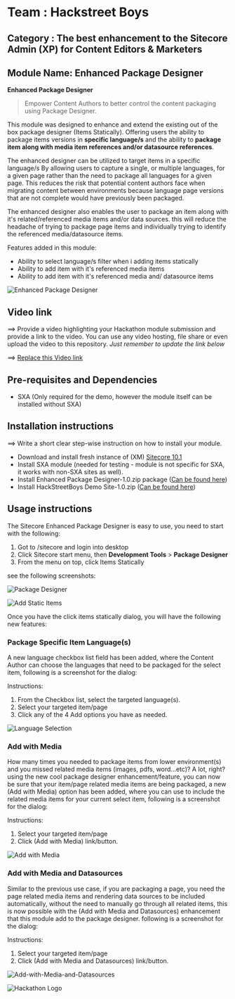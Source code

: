 # Team : Hackstreet Boys

## Category : The best enhancement to the Sitecore Admin (XP) for Content Editors & Marketers

## Module Name: Enhanced Package Designer

**Enhanced Package Designer** 
> Empower Content Authors to better control the content packaging using Package Designer.

This module was designed to enhance and extend the existing out of the box package designer (Items Statically). Offering users the ability to package items versions in **specific language/s** and the ability to **package item along with media item references and/or datasource references**.

The enhanced designer can be utilized to target items in a specific language/s By allowing users to capture a single, or multiple languages, for a given page rather than the need to package all languages for a given page. This reduces the risk that potential content authors face when migrating content between environments because language page versions that are not complete would have previously been packaged.

The enhanced designer also enables the user to package an item along with it's related/referenced media items and/or data sources. this will reduce the headache of trying to package page items and individually trying to identify the referenced media/datasource items.

Features added in this module:
-	Ability to select language/s filter when i adding items statically 
-	Ability to add item with it's referenced media items 
-	Ability to add item with it's referenced media and/ datasource items

![Enhanced Package Designer](docs/images/Add-Static-Items-No-Highlight.png?raw=true "Enhanced Package Designer")

## Video link
⟹ Provide a video highlighting your Hackathon module submission and provide a link to the video. You can use any video hosting, file share or even upload the video to this repository. _Just remember to update the link below_

⟹ [Replace this Video link](#video-link)


## Pre-requisites and Dependencies

 - SXA (Only required for the demo, however the module itself can be installed without SXA)

## Installation instructions
⟹ Write a short clear step-wise instruction on how to install your module.  

 - Download and install fresh instance of (XM) [Sitecore 10.1](https://dev.sitecore.net/Downloads/Sitecore_Experience_Platform/101/Sitecore_Experience_Platform_101.aspx)
 - Install SXA module (needed for testing - module is not specific for SXA, it works with non-SXA sites as well).
 - Install Enhanced Package Designer-1.0.zip package ([Can be found here](https://github.com/Sitecore-Hackathon/2021-Hack-Street-Boys/blob/main/sc.packages/Enhanced%20Package%20Designer-1.0.zip))
 - Install HackStreetBoys Demo Site-1.0.zip ([Can be found here](https://github.com/Sitecore-Hackathon/2021-Hack-Street-Boys/blob/main/sc.packages/HackStreetBoys%20Demo%20Site-1.0.zip))
 

## Usage instructions

The Sitecore Enhanced Package Designer is easy to use, you need to start with the following:
 1. Got to /sitecore and login into desktop
 2. Click Sitecore start menu, then **Development Tools** > **Package Designer**
 3. From the menu on top, click Items Statically

see the following screenshots:

 ![Package Designer](docs/images/open-package-designer.png?raw=true "Package Designer")
 
 ![Add Static Items](docs/images/Add-Static-Items.png?raw=true "Add Static Items")


Once you have the click items statically dialog, you will have the following new features:

### Package Specific Item Language(s)

A new language checkbox list field has been added, where the Content Author can choose the languages that need to be packaged for the select item, following is a screenshot for the dialog:

Instructions:
1. From the Checkbox list, select the targeted language(s).
2. Select your targeted item/page
3. Click any of the 4 Add options you have as needed. 

 ![Language Selection](docs/images/Language-Selection.png?raw=true "Language Selection")


### Add with Media

How many times you needed to package items from lower environment(s) and you missed related media items (images, pdfs, word...etc)? A lot, right? using the new cool package designer enhancement/feature, you can now be sure that your item/page related media items are being packaged, a new (Add with Media) option has been added, where you can use to include the related media items for your current select item, following is a screenshot for the dialog:

Instructions:
1. Select your targeted item/page
2. Click (Add with Media) link/button. 

![Add with Media](docs/images/Add-With-Media.png?raw=true "Add with Media")


### Add with Media and Datasources

Similar to the previous use case, if you are packaging a page, you need the page related media items and rendering data sources to be included automatically, without the need to manually go through all related items, this is now possible with the (Add with Media and Datasources) enhancement that this module add to the package designer. following is a screenshot for the dialog:

Instructions:
1. Select your targeted item/page
2. Click (Add with Media and Datasources) link/button.

![Add-with-Media-and-Datasources](docs/images/Add-with-Media-and-Datasources.png?raw=true "Add-with-Media-and-Datasources")
 

![Hackathon Logo](docs/images/hackathon.png?raw=true "Hackathon Logo")
